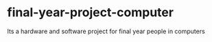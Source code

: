 # final-year-project-computer
Its a hardware and software project for final year people in computers
